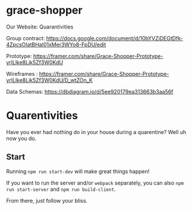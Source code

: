 # grace-shopper

Our Website: Quarantivities

Group contract: https://docs.google.com/document/d/10bYVZiDEGtDfk-4ZpcsOIatBHaI01xMer3WYo8-FpDU/edit

Prototype: https://framer.com/share/Grace-Shopper-Prototype-yrlLlke8Ljk5Zf3W0KdU

Wireframes : https://framer.com/share/Grace-Shopper-Prototype-yrlLlke8Ljk5Zf3W0KdU/D_wtZOn_K

Data Schemas: https://dbdiagram.io/d/5ee920179ea313663b3aa56f

# Quarentivities

Have you ever had nothing do in your house during a quarentine? Well uh now you do.

## Start

Running `npm run start-dev` will make great things happen!

If you want to run the server and/or `webpack` separately, you can also
`npm run start-server` and `npm run build-client`.

From there, just follow your bliss.
